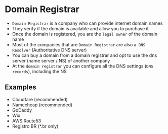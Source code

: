 # Domain Registrar

- `Domain Registrar` is a company who can provide internet domain names
- They verify if the domain is available and allow you to purchase it
- Once the domain is registered, you are the `legal owner` of the domain name
- Most of the companies that are `Domain Registrar` are also `a DNS Resolver` (Authoritative DNS server)
- You can buy a domain from a domain registrar and opt to use the dns server (name server / NS) of another company
- At the `domain registrar` you can configure all the DNS settings (`DNS records`), including the NS

## Examples

- Cloudfare (recommended)
- Namecheap (recommended)
- GoDaddy
- Wix
- AWS Route53
- Registro BR (*.br only)
